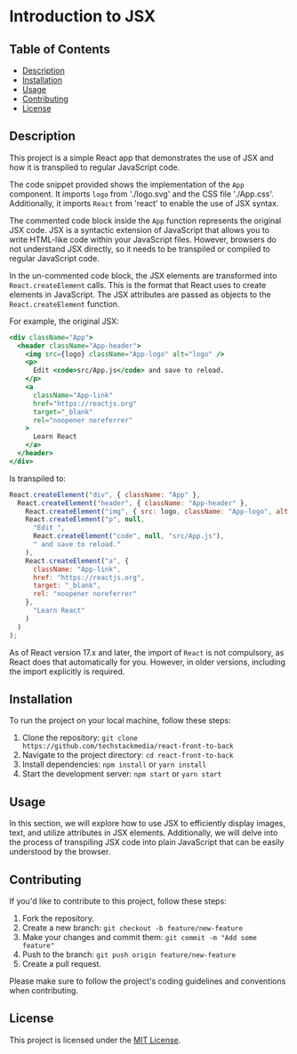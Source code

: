 # Introduction to JSX

## Table of Contents

- [Description](#description)
- [Installation](#installation)
- [Usage](#usage)
- [Contributing](#contributing)
- [License](#license)

## Description

This project is a simple React app that demonstrates the use of JSX and how it is transpiled to regular JavaScript code.

The code snippet provided shows the implementation of the `App` component. It imports `logo` from './logo.svg' and the CSS file './App.css'. Additionally, it imports `React` from 'react' to enable the use of JSX syntax.

The commented code block inside the `App` function represents the original JSX code. JSX is a syntactic extension of JavaScript that allows you to write HTML-like code within your JavaScript files. However, browsers do not understand JSX directly, so it needs to be transpiled or compiled to regular JavaScript code.

In the un-commented code block, the JSX elements are transformed into `React.createElement` calls. This is the format that React uses to create elements in JavaScript. The JSX attributes are passed as objects to the `React.createElement` function.

For example, the original JSX:

```jsx
<div className="App">
  <header className="App-header">
    <img src={logo} className="App-logo" alt="logo" />
    <p>
      Edit <code>src/App.js</code> and save to reload.
    </p>
    <a
      className="App-link"
      href="https://reactjs.org"
      target="_blank"
      rel="noopener noreferrer"
    >
      Learn React
    </a>
  </header>
</div>
```

Is transpiled to:

```jsx
React.createElement("div", { className: "App" },
  React.createElement("header", { className: "App-header" },
    React.createElement("img", { src: logo, className: "App-logo", alt: "logo" }),
    React.createElement("p", null,
      "Edit ",
      React.createElement("code", null, "src/App.js"),
      " and save to reload."
    ),
    React.createElement("a", {
      className: "App-link",
      href: "https://reactjs.org",
      target: "_blank",
      rel: "noopener noreferrer"
    },
      "Learn React"
    )
  )
);
```

As of React version 17.x and later, the import of `React` is not compulsory, as React does that automatically for you. However, in older versions, including the import explicitly is required.

## Installation

To run the project on your local machine, follow these steps:

1. Clone the repository: `git clone https://github.com/techstackmedia/react-front-to-back`
2. Navigate to the project directory: `cd react-front-to-back`
3. Install dependencies: `npm install` or `yarn install`
4. Start the development server: `npm start` or `yarn start`

## Usage

In this section, we will explore how to use JSX to efficiently display images, text, and utilize attributes in JSX elements. Additionally, we will delve into the process of transpiling JSX code into plain JavaScript that can be easily understood by the browser.

## Contributing

If you'd like to contribute to this project, follow these steps:

1. Fork the repository.
2. Create a new branch: `git checkout -b feature/new-feature`
3. Make your changes and commit them: `git commit -m "Add some feature"`
4. Push to the branch: `git push origin feature/new-feature`
5. Create a pull request.

Please make sure to follow the project's coding guidelines and conventions when contributing.

## License

This project is licensed under the [MIT License](https://opensource.org/licenses/MIT).

